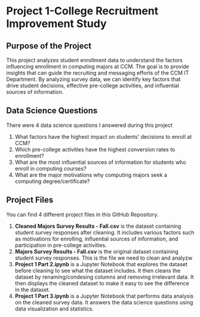 # Project 1-College Recruitment Improvement Study
 
## Purpose of the Project

This project analyzes student enrollment data to understand the factors influencing enrollment in computing majors at CCM. The goal is to provide insights that can guide the recruiting and messaging efforts of the CCM IT Department. By analyzing survey data, we can identify key factors that drive student decisions, effective pre-college activities, and influential sources of information.

## Data Science Questions
There were 4 data science questions I answered during this project
1. What factors have the highest impact on students' decisions to enroll at CCM?
2. Which pre-college activities have the highest conversion rates to enrollment?
3. What are the most influential sources of information for students who enroll in computing courses?
4. What are the major motivations why computing majors seek a computing degree/certificate?

## Project Files
You can find 4 different project files in this GitHub Repository.
1. **Cleaned Majors Survey Results - Fall.csv** is the dataset containing student survey responses after cleaning. It includes various factors such as motivations for enrolling, influential sources of information, and participation in pre-college activities.
2. **Majors Survey Results - Fall.csv** is the original dataset containing student survey responses. This is the file we need to clean and analyzw
3. **Project 1 Part 2.ipynb** is a Jupyter Notebook that explores the dataset before cleaning to see what the dataset includes. It then cleans the dataset by renaming/condesing columns and removing irrelevant data. It then displays the cleaned dataset to make it easy to see the difference in the dataset.
4. **Project 1 Part 3.ipynb** is a Jupyter Notebook that performs data analysis on the cleaned survey data. It answers the data science questions using data visualization and statistics.
